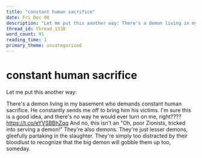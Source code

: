 ```yaml
---
title: "constant human sacrifice"
date: Fri Dec 08
description: "Let me put this another way: There's a demon living in my basement who demands constant human sacrifice. He constantly sends me off to bring him his victims."
thread_id: thread_1338
word_count: 91
reading_time: 1
primary_theme: uncategorized
---
```


# constant human sacrifice

Let me put this another way:

There's a demon living in my basement who demands constant human sacrifice. He constantly sends me off to bring him his victims. I'm sure this is a good idea, and there's no way he would ever turn on me, right???? https://t.co/eYVSBBhZqq And no, this isn't an "Oh, poor Zionists, tricked into serving a demon!" They're also demons. They're just lesser demons, gleefully partaking in the slaughter. They're simply too distracted by their bloodlust to recognize that the big demon will gobble them up too, someday.